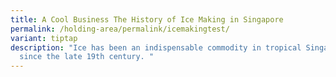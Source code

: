```yaml
---
title: A Cool Business The History of Ice Making in Singapore
permalink: /holding-area/permalink/icemakingtest/
variant: tiptap
description: "Ice has been an indispensable commodity in tropical Singapore
  since the late 19th century. "
---
```

